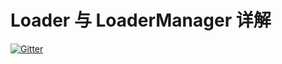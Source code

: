# Loader 与 LoaderManager 详解

[![Gitter](https://badges.gitter.im/SummerRC/EventBusForThread.svg)](https://gitter.im/SummerRC/EventBusForThread?utm_source=badge&utm_medium=badge&utm_campaign=pr-badge&utm_content=badge)

